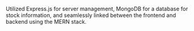 Utilized Express.js for server management, MongoDB for a database for stock information, and seamlessly linked between the frontend and backend using the MERN stack.
